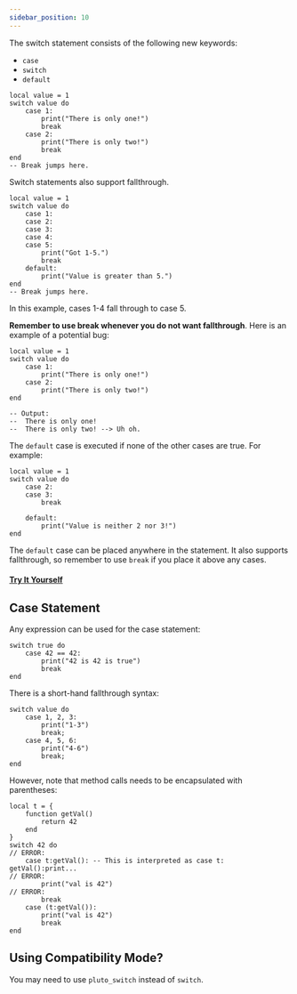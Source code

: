```yaml
---
sidebar_position: 10
---
```

The switch statement consists of the following new keywords:
- `case`
- `switch`
- `default`

```pluto
local value = 1
switch value do
	case 1:
		print("There is only one!")
		break
	case 2:
		print("There is only two!")
		break
end
-- Break jumps here.
```

Switch statements also support fallthrough.
```pluto
local value = 1
switch value do
	case 1:
	case 2:
	case 3:
	case 4:
	case 5:
		print("Got 1-5.")
		break
	default:
		print("Value is greater than 5.")
end
-- Break jumps here.
```
In this example, cases 1-4 fall through to case 5.

**Remember to use break whenever you do not want fallthrough**. Here is an example of a potential bug:
```pluto
local value = 1
switch value do
	case 1:
		print("There is only one!")
	case 2:
		print("There is only two!")
end

-- Output:
--  There is only one!
--  There is only two! --> Uh oh.
```
 
The `default` case is executed if none of the other cases are true. For example:
```pluto
local value = 1
switch value do
	case 2:
	case 3:
		break

	default:
		print("Value is neither 2 nor 3!")
end
```
The `default` case can be placed anywhere in the statement. It also supports fallthrough, so remember to use `break` if you place it above any cases.

#### [Try It Yourself](https://pluto-lang.org/web/#code=local%20value%20%3D%203%0D%0Aswitch%20value%20do%0D%0A%20%20case%201%3A%0D%0A%20%20case%202%3A%0D%0A%20%20case%203%3A%0D%0A%20%20case%204%3A%0D%0A%20%20case%205%3A%0D%0A%20%20%20%20print%20%22Got%201-5.%22%0D%0A%20%20%20%20break%0D%0A%20%20default%3A%0D%0A%20%20%20%20print%20%22Value%20is%20greater%20than%205.%22%0D%0Aend%0D%0A--%20Break%20jumps%20here.)

## Case Statement

Any expression can be used for the case statement:

```pluto
switch true do
	case 42 == 42:
		print("42 is 42 is true")
		break
end
```

There is a short-hand fallthrough syntax:
```pluto
switch value do
	case 1, 2, 3:
		print("1-3")
		break;
	case 4, 5, 6:
		print("4-6")
		break;
end
```

However, note that method calls needs to be encapsulated with parentheses:
```pluto
local t = {
	function getVal()
		return 42
	end
}
switch 42 do
// ERROR:
	case t:getVal(): -- This is interpreted as case t: getVal():print...
// ERROR:
		print("val is 42")
// ERROR:
		break
	case (t:getVal()):
		print("val is 42")
		break
end
```


## Using Compatibility Mode?
You may need to use `pluto_switch` instead of `switch`.
